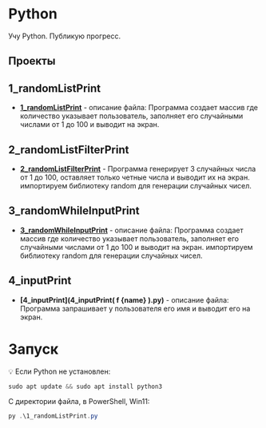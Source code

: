 ﻿# Python

Учу Python. Публикую прогресс. 

## Проекты

## 1_randomListPrint
- **[1_randomListPrint](1_randomListPrint.py)** - 
описание файла:  Программа создает массив где количество указывает пользователь, заполняет его случайными числами от 1 до 100 и выводит на экран.

## 2_randomListFilterPrint
- **[2_randomListFilterPrint](2_randomListFilterPrint.py)** - 
Программа генерирует 3 случайных числа от 1 до 100, оставляет только четные числа и выводит их на экран. 
импортируем библиотеку random для генерации случайных чисел.

## 3_randomWhileInputPrint
- **[3_randomWhileInputPrint](3_randomWhileInputPrint.py)** -
описание файла: Программа создает массив где количество указывает пользователь, заполняет его случайными числами от 1 до 100 и выводит на экран. 
импортируем библиотеку random для генерации случайных чисел.

## 4_inputPrint
- **[4_inputPrint](4_inputPrint( f {name} ).py)** -
описание файла: Программа запрашивает у пользователя его имя и выводит его на экран.

# Запуск

💡 Если Python не установлен: 
```PowerShell
sudo apt update && sudo apt install python3
```

С директории файла, в PowerShell, Win11:
```PowerShell
py .\1_randomListPrint.py
```